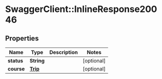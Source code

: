 # SwaggerClient::InlineResponse20046

## Properties
Name | Type | Description | Notes
------------ | ------------- | ------------- | -------------
**status** | **String** |  | [optional] 
**course** | [**Trip**](Trip.md) |  | [optional] 



